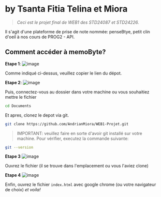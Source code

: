 # <penseByte/> by Tsanta Fitia Telina et Miora
> *Ceci est le projet final de WEB1 des STD24087 et STD24226.*

Il s'agit d'une plateforme de prise de note nommée: penseBtye, petit clin d'oeil à nos cours de PROG2 - API.

## Comment accéder à memoByte?
**Etape 1**:
![image](https://github.com/user-attachments/assets/c7cb73e7-7b54-4d7c-8697-ce3e9e51232e)

 Comme indiqué ci-dessus, veuillez copier le lien du dépot.

**Etape 2**:
![image](https://github.com/user-attachments/assets/0af6a39d-2511-4e83-98b8-d1bc5c879960)

 Puis, connectez-vous au dossier dans votre machine ou vous souhaitiez mettre le fichier

``` bash
cd Documents
```

 Et apres, clonez le depot via git.

```bash
git clone https://github.com/AndrianMiora/WEB1-Projet.git
```

> IMPORTANT: veuillez faire en sorte d'avoir git installé sur votre machine. Pour vérifier, executez la commande suivante: 

```bash
git --version
```

**Etape 3**
![image](https://github.com/user-attachments/assets/7bfd5569-e5a8-4416-a7b7-7b15220c6843)

Ouvrez le fichier (il se trouve dans l'emplacement ou vous l'aviez clone)

**Etape 4**
![image](https://github.com/user-attachments/assets/224c0612-b68f-48db-856d-8da9f20713d1)

Enfin, ouvrez le fichier `index.html` avec google chrome (ou votre navigateur de choix) *et voila!*
